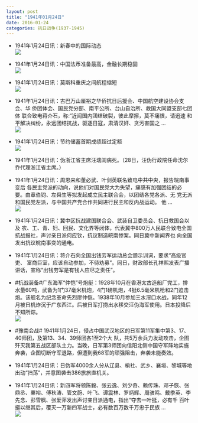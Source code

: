 ```yaml
---
layout: post
title: "1941年01月24日"
date: 2016-01-24
categories: 抗日战争(1937-1945)
---
```


<meta name="referrer" content="no-referrer" />

- 1941年1月24日讯：新春中的国际动态 <br/><img src="https://ww4.sinaimg.cn/large/aca367d8jw1f0b09dcrlqj20py0xswzk.jpg" />

- 1941年1月24日讯：中国法币准备最高，金融长期稳固 <br/><img src="https://ww4.sinaimg.cn/large/aca367d8jw1f0ayiics3uj20bg0kojut.jpg" />

- 1941年1月24日讯：莫斯科重庆之间航程缩短 <br/><img src="https://ww2.sinaimg.cn/large/aca367d8jw1f0awrrrmhmj20b10kl41o.jpg" />

- 1941年1月24日讯：古巴万山厘裕之华侨抗日后援会、中国航空建设协会支会、华 侨团体会、国民党分部、南平公所、台山自治所、救国大同盟支部七团体 联合致电蒋介石，称:“近闻国内团结破裂，彼此摩擦，莫不痛恨，请迅速 和平解决纠纷，永远团结抗战，驱逐日寇，肃清汉奸、贪污害国之 ... <br/><img src="https://ww4.sinaimg.cn/large/aca367d8jw1f0avxb4j8qj20c809075e.jpg" />

- 1941年1月24日讯：节约储蓄首期成绩超过定额 <br/><img src="https://ww4.sinaimg.cn/large/aca367d8jw1f0av1ifbejj20di074myi.jpg" />

- 1941年1月24日讯：伪浙江省主席汪瑞闾病死。（28日，汪伪行政院任命沈尔乔代理浙江省主席。） 

- 1941年1月24日讯：周恩来和董必武、叶剑英联名致电中共中央，报告皖南事变后 各民主党派的动向，说他们对国民党大为失望，痛感有加强团结的必 要。由章伯钧、左舜生等拟发起成立民主联合会，以团结各党各派、无 党无派和国民党左派，与中国共产党合作共同进行民主和反内战运动。 他 ... <br/><img src="https://ww3.sinaimg.cn/large/aca367d8jw1f0aozo9iwsj20c80ay401.jpg" />

- 1941年1月24日讯：冀中区抗战建国联合会、武装自卫委员会、抗日救国会以及 农、工、青、妇、回民、文化界等闭体，代表冀中800万人民联合致电全国 抗战报社，声讨亲日派何应钦，抗议制造皖南惨案。同日冀中新闻界也 向全国发出抗议皖南事变的通电。 

- 1941年1月24日讯：蒋介石向全国出钱劳军运动总会颁示训词，要求“高级官吏、 富商巨室，应该自动参加，不待劝募”。同日，财政部长孔祥熙发表广播 讲话，宣称“出钱劳军是有钱人应尽之责任”。 

- #抗战装备#广东海军“仲恺”号炮艇：1928年10月在香港太古造船厂完工，排水量60吨，武备为1门37毫米机炮，4门1磅机炮，4挺6.5毫米机枪和2门迫击炮。该舰名为纪念革命先烈廖仲恺。1938年10月参加三水滘口水战，同年12月被日机炸沉于广东西江。后被日军打捞出水移交汪伪海军使用。日本投降后不知所踪。 <br/><img src="https://ww1.sinaimg.cn/large/aca367d8jw1f0acu624fvj20qg0x3qd7.jpg" />

- #豫南会战# 1941年1月24日，侵占中国武汉地区的日军第11军集中第3、17、40师团，及第13、34、39师团各1至2个大 队，共5万余兵力发动攻击，企图歼灭我第五战区部队主力。当晚，日军第3师团向信阳北侧中国守军阵地实施奔袭，企图切断守军退路，但遭到我68军的顽强阻击，奔袭未能奏效。 

- 1941年1月24日讯：日伪军4000余人分从辽县、榆社、武乡、襄垣、黎城等地出动“扫荡”，并意图袭击386旅旅直机关。 

- 1941年1月24日讯：新四军将领陈毅、张云逸、刘少奇、赖传珠、邓子恢、张 鼎丞、粟裕、傅秋涛、管文蔚、叶飞、谭震林、罗炳辉、周骇鸣、戴季英、李 先念、彭雪枫、张爱萍发出声讨亲日派通电，指出“夺去一叶挺，必有千 百叶挺以继其后，覆灭一万新四军战士，必有数百万数千万忠于民族 ... <br/><img src="https://ww2.sinaimg.cn/large/aca367d8jw1f0a7msmu2lj20c809z3zq.jpg" />


